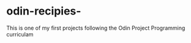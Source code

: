 # odin-recipies-
This is one of my first projects following the Odin Project Programming curriculam
